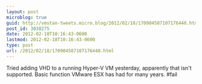 ```yaml
---
layout: post
microblog: true
guid: http://vmstan-tweets.micro.blog/2012/02/18/170904587107176448.html
post_id: 3038275
date: 2012-02-18T10:16:43-0600
lastmod: 2012-02-18T10:16:43-0600
type: post
url: /2012/02/18/170904587107176448.html
---
```

Tried adding VHD to a running Hyper-V VM yesterday, apparently that isn't supported. Basic function VMware ESX has had for many years. #fail
